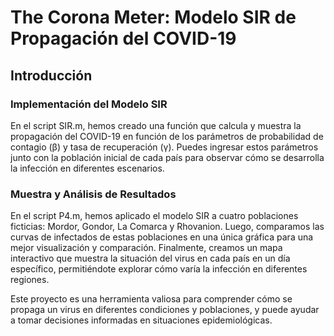 # The Corona Meter: Modelo SIR de Propagación del COVID-19

## Introducción
###  Implementación del Modelo SIR
En el script SIR.m, hemos creado una función que calcula y muestra la propagación del COVID-19 en función de los parámetros de probabilidad de contagio (β) y tasa de recuperación (γ).
Puedes ingresar estos parámetros junto con la población inicial de cada país para observar cómo se desarrolla la infección en diferentes escenarios.

### Muestra y Análisis de Resultados
En el script P4.m, hemos aplicado el modelo SIR a cuatro poblaciones ficticias: Mordor, Gondor, La Comarca y Rhovanion.
Luego, comparamos las curvas de infectados de estas poblaciones en una única gráfica para una mejor visualización y comparación.
Finalmente, creamos un mapa interactivo que muestra la situación del virus en cada país en un día específico, permitiéndote explorar cómo varía la infección en diferentes regiones.

Este proyecto es una herramienta valiosa para comprender cómo se propaga un virus en diferentes condiciones y poblaciones, y puede ayudar a tomar decisiones informadas en situaciones epidemiológicas.
